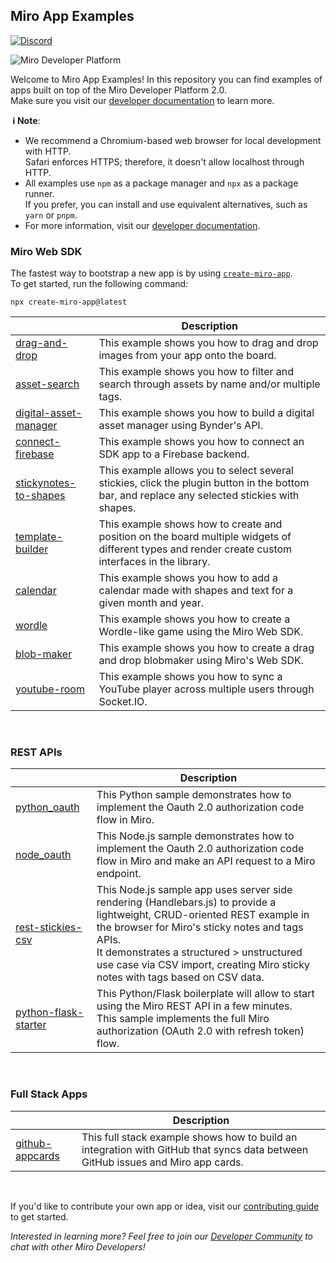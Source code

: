 ## Miro App Examples

[![Discord](https://discordapp.com/api/guilds/933103778855534614/widget.png?style=shield)](https://discord.gg/bh64hJVmS5)

<img alt="Miro Developer Platform" src="https://github.com/miroapp/app-examples/raw/main/assets/Banner.png" />

Welcome to Miro App Examples! In this repository you can find examples of apps built on top of the Miro Developer Platform 2.0.<br />
Make sure you visit our [developer documentation](https://developers.miro.com) to learn more.

**&nbsp;ℹ&nbsp;Note**:

- We recommend a Chromium-based web browser for local development with HTTP. \
  Safari enforces HTTPS; therefore, it doesn't allow localhost through HTTP.
- All examples use `npm` as a package manager and `npx` as a package runner. \
  If you prefer, you can install and use equivalent alternatives, such as `yarn` or `pnpm`.
- For more information, visit our [developer documentation](https://developers.miro.com).

### Miro Web SDK

The fastest way to bootstrap a new app is by using [`create-miro-app`](https://www.npmjs.com/package/create-miro-app).<br />
To get started, run the following command:

```shell
npx create-miro-app@latest
```

|                                                         | Description                                                                                                                                        |
| ------------------------------------------------------- | -------------------------------------------------------------------------------------------------------------------------------------------------- |
| [drag-and-drop](examples/drag-and-drop)                 | This example shows you how to drag and drop images from your app onto the board.                                                                   |
| [asset-search](examples/asset-search)                   | This example shows you how to filter and search through assets by name and/or multiple tags.                                                       |
| [digital-asset-manager](examples/digital-asset-manager) | This example shows you how to build a digital asset manager using Bynder's API.                                                                    |
| [connect-firebase](examples/connect-firebase)           | This example shows you how to connect an SDK app to a Firebase backend.                                                                            |
| [stickynotes-to-shapes](examples/stickynotes-to-shapes) | This example allows you to select several stickies, click the plugin button in the bottom bar, and replace any selected stickies with shapes.      |
| [template-builder](examples/template-builder)           | This example shows how to create and position on the board multiple widgets of different types and render create custom interfaces in the library. |
| [calendar](examples/calendar)                           | This example shows you how to add a calendar made with shapes and text for a given month and year.                                                 |
| [wordle](examples/wordle)                               | This example shows you how to create a Wordle-like game using the Miro Web SDK.                                                                    |
| [blob-maker](examples/blob-maker)                       | This example shows you how to create a drag and drop blobmaker using Miro's Web SDK.                                                               |
| [youtube-room](examples/youtube-room)                   | This example shows you how to sync a YouTube player across multiple users through Socket.IO.                                                       |

<p>&nbsp;</p>

### REST APIs

|                                                            | Description                                                                                                                                                                                                                                                                                                     |
| ---------------------------------------------------------- | --------------------------------------------------------------------------------------------------------------------------------------------------------------------------------------------------------------------------------------------------------------------------------------------------------------- |
| [python_oauth](examples/oauth/python)                      | This Python sample demonstrates how to implement the Oauth 2.0 authorization code flow in Miro.                                                                                                                                                                                                                 |
| [node_oauth](examples/oauth/node)                          | This Node.js sample demonstrates how to implement the Oauth 2.0 authorization code flow in Miro and make an API request to a Miro endpoint.                                                                                                                                                                     |
| [rest-stickies-csv](examples/rest-stickies-csv)            | This Node.js sample app uses server side rendering (Handlebars.js) to provide a lightweight, CRUD-oriented REST example in the browser for Miro's sticky notes and tags APIs.<br />It demonstrates a structured > unstructured use case via CSV import, creating Miro sticky notes with tags based on CSV data. |
| [python-flask-starter](examples/rest/python-flask-starter) | This Python/Flask boilerplate will allow to start using the Miro REST API in a few minutes.<br />This sample implements the full Miro authorization (OAuth 2.0 with refresh token) flow.                                                                                                                        |

<p>&nbsp;</p>

### Full Stack Apps

|                                             | Description                                                                                                                     |
| ------------------------------------------- | ------------------------------------------------------------------------------------------------------------------------------- |
| [github-appcards](examples/github-appcards) | This full stack example shows how to build an integration with GitHub that syncs data between GitHub issues and Miro app cards. |

<p>&nbsp;</p>

If you'd like to contribute your own app or idea, visit our [contributing guide](CONTRIBUTING.md) to get started.

_Interested in learning more? Feel free to join our [Developer Community](https://bit.ly/miro-developers) to chat with other Miro Developers!_
